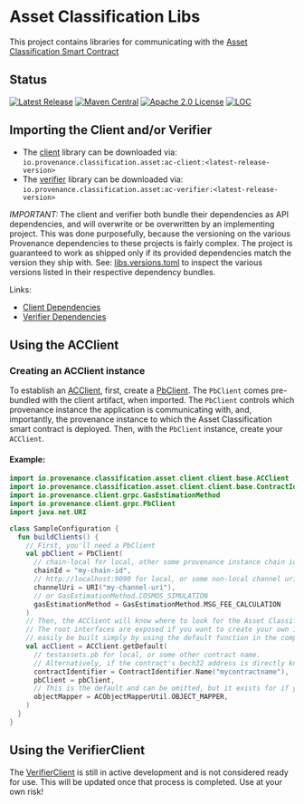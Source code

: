 # Asset Classification Libs
This project contains libraries for communicating with the [Asset Classification Smart Contract](https://github.com/provenance-io/asset-classification-smart-contract)

## Status
[![Latest Release][release-badge]][release-latest]
[![Maven Central][maven-badge]][maven-url]
[![Apache 2.0 License][license-badge]][license-url]
[![LOC][loc-badge]][loc-report]

[license-badge]: https://img.shields.io/github/license/provenance-io/asset-classification-libs.svg
[license-url]: https://github.com/provenance-io/asset-classification-libs/blob/main/LICENSE
[maven-badge]: https://maven-badges.herokuapp.com/maven-central/io.provenance.classification.asset/ac-client/badge.svg
[maven-url]: https://maven-badges.herokuapp.com/maven-central/io.provenance.classification.asset/ac-client
[release-badge]: https://img.shields.io/github/tag/provenance-io/asset-classification-libs.svg
[release-latest]: https://github.com/provenance-io/asset-classification-libs/releases/latest
[loc-badge]: https://tokei.rs/b1/github/provenance-io/asset-classification-libs
[loc-report]: https://github.com/provenance-io/asset-classification-libs

## Importing the Client and/or Verifier
- The [client](client) library can be downloaded via: `io.provenance.classification.asset:ac-client:<latest-release-version>`
- The [verifier](verifier) library can be downloaded via: `io.provenance.classification.asset:ac-verifier:<latest-release-version>`

*IMPORTANT:* The client and verifier both bundle their dependencies as API dependencies, and will overwrite or be 
overwritten by an implementing project.  This was done purposefully, because the versioning on the various Provenance
dependencies to these projects is fairly complex.  The project is guaranteed to work as shipped only if its provided
dependencies match the version they ship with.  See: [libs.versions.toml](gradle/libs.versions.toml) to inspect the various 
versions listed in their respective dependency bundles.  

Links:
- [Client Dependencies](client/build.gradle.kts)
- [Verifier Dependencies](verifier/build.gradle.kts)

## Using the ACClient
### Creating an ACClient instance
To establish an [ACClient](client/src/main/kotlin/io/provenance/classification/asset/client/client/base/ACClient.kt), first,
create a [PbClient](https://github.com/provenance-io/pb-grpc-client-kotlin/blob/main/src/main/kotlin/io/provenance/client/grpc/PbClient.kt). 
The `PbClient` comes pre-bundled with the client artifact, when imported.  The `PbClient` controls which provenance 
instance the application is communicating with, and, importantly, the provenance instance to which the Asset 
Classification smart contract is deployed.  Then, with the `PbClient` instance, create your `ACClient`.

#### Example:

```kotlin
import io.provenance.classification.asset.client.client.base.ACClient
import io.provenance.classification.asset.client.client.base.ContractIdentifier
import io.provenance.client.grpc.GasEstimationMethod
import io.provenance.client.grpc.PbClient
import java.net.URI

class SampleConfiguration {
  fun buildClients() {
    // First, you'll need a PbClient
    val pbClient = PbClient(
      // chain-local for local, other some provenance instance chain id
      chainId = "my-chain-id",
      // http://localhost:9090 for local, or some non-local channel uri
      channelUri = URI("my-channel-uri"),
      // or GasEstimationMethod.COSMOS_SIMULATION
      gasEstimationMethod = GasEstimationMethod.MSG_FEE_CALCULATION
    )
    // Then, the ACClient will know where to look for the Asset Classification smart contract
    // The root interfaces are exposed if you want to create your own implementation, but a default implementation can
    // easily be built simply by using the default function in the companion object of the ACClient interface:
    val acClient = ACClient.getDefault(
      // testassets.pb for local, or some other contract name. 
      // Alternatively, if the contract's bech32 address is directly known, you can use ContractIdentifier.Address("mycontractaddressbech32")
      contractIdentifier = ContractIdentifier.Name("mycontractname"),
      pbClient = pbClient,
      // This is the default and can be omitted, but it exists for if you'd like to provide your own Jackson ObjectMapper instance
      objectMapper = ACObjectMapperUtil.OBJECT_MAPPER,
    )
  }
}
```

## Using the VerifierClient
The [VerifierClient](verifier/src/main/kotlin/io/provenance/classification/asset/verifier/client/VerifierClient.kt) is still
in active development and is not considered ready for use.  This will be updated once that process is completed.  Use at 
your own risk!
